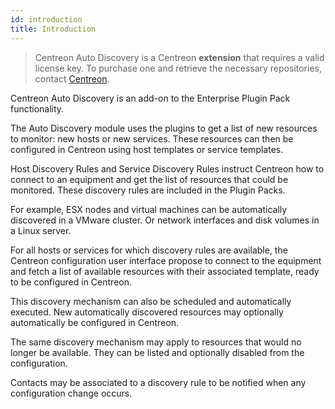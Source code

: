 ```yaml
---
id: introduction
title: Introduction
---
```


> Centreon Auto Discovery is a Centreon **extension** that requires a valid license key. To purchase one and retrieve
> the necessary repositories, contact [Centreon](sales@centreon.com).

Centreon Auto Discovery is an add-on to the Enterprise Plugin Pack functionality.

The Auto Discovery module uses the plugins to get a list of new resources to monitor: new hosts or new services. These
resources can then be configured in Centreon using host templates or service templates.

Host Discovery Rules and Service Discovery Rules instruct Centreon how to connect to an equipment and get the list of
resources that could be monitored. These discovery rules are included in the Plugin Packs.

For example, ESX nodes and virtual machines can be automatically discovered in a VMware cluster. Or network interfaces
and disk volumes in a Linux server.

For all hosts or services for which discovery rules are available, the Centreon configuration user interface propose to
connect to the equipment and fetch a list of available resources with their associated template, ready to be configured
in Centreon.

This discovery mechanism can also be scheduled and automatically executed. New automatically discovered resources may
optionally automatically be configured in Centreon.

The same discovery mechanism may apply to resources that would no longer be available. They can be listed and
optionally disabled from the configuration.

Contacts may be associated to a discovery rule to be notified when any configuration change occurs.